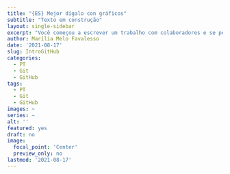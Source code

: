 ```yaml
---
title: "{ES} Mejor dígalo con gráficos"
subtitle: "Texto em construção"
layout: single-sidebar
excerpt: "Você começou a escrever um trabalho com colaboradores e se perdeu em um mar de versões e correções? Se você já passou por isso, quero dizer que existe uma solução linda e GRATUITA (bem, pelo menos para uso pessoal) que mudará sua vida: Git e GitHub!"
author: Marília Melo Favalesso
date: '2021-08-17'
slug: IntroGitHub
categories: 
  - PT
  - Git
  - GitHub
tags: 
  - PT
  - Git
  - GitHub
images: ~
series: ~
alt: ''
featured: yes
draft: no
image:
  focal_point: 'Center'
  preview_only: no
lastmod: '2021-08-17'
---
```

